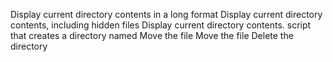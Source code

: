  Display current directory contents in a long format
Display current directory contents, including hidden files 
Display current directory contents.
script that creates a directory named 
Move the file
Move the file
Delete the directory
